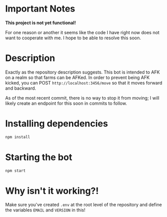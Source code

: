 # Important Notes

**This project is not yet functional!**

For one reason or another it seems like the code I have right now does not want to cooperate with me. I hope to be able to resolve this soon.

# Description

Exactly as the repository description suggests. This bot is intended to AFK on a realm so that farms can be AFKed. In order to prevent being AFK kicked, you can POST `http://localhost:3456/move` so that it moves forward and backward.

As of the most recent commit, there is no way to stop it from moving; I will likely create an endpoint for this soon in commits to follow.

# Installing dependencies
```sh
npm install
```

# Starting the bot
```sh
npm start
```

# Why isn't it working?!
Make sure you've created `.env` at the root level of the repository and define the variables `EMAIL` and `VERSION` in this!
